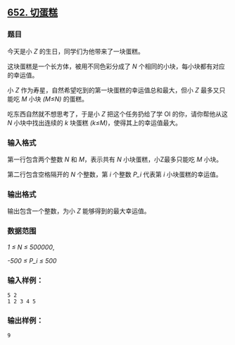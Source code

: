 ## [652. 切蛋糕](https://www.acwing.com/problem/content/654/)

### 题目

今天是小 *Z* 的生日，同学们为他带来了一块蛋糕。

这块蛋糕是一个长方体，被用不同色彩分成了 *N* 个相同的小块，每小块都有对应的幸运值。

小 *Z* 作为寿星，自然希望吃到的第一块蛋糕的幸运值总和最大，但小 *Z* 最多又只能吃 *M* 小块 *(M≤N)* 的蛋糕。

吃东西自然就不想思考了，于是小 *Z* 把这个任务扔给了学 OI 的你，请你帮他从这 *N* 小块中找出连续的 *k* 块蛋糕 *(k≤M)*，使得其上的幸运值最大。

### 输入格式

第一行包含两个整数 *N* 和 *M*，表示共有 *N* 小块蛋糕，小Z最多只能吃 *M* 小块。

第二行包含空格隔开的 *N* 个整数，第 *i* 个整数 *P_i* 代表第 *i* 小块蛋糕的幸运值。

### 输出格式

输出包含一个整数，为小 *Z* 能够得到的最大幸运值。

### 数据范围

*1 ≤ N ≤ 500000*,

*-500 ≤ P_i ≤ 500*

### 输入样例：

```
5 2
1 2 3 4 5
```

### 输出样例：

```
9
```
